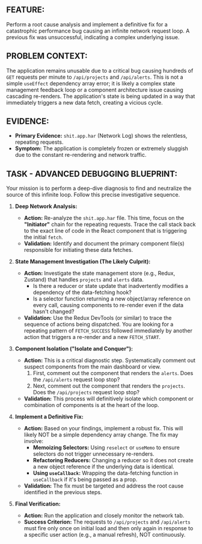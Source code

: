 ## FEATURE:
Perform a root cause analysis and implement a definitive fix for a catastrophic performance bug causing an infinite network request loop. A previous fix was unsuccessful, indicating a complex underlying issue.

## PROBLEM CONTEXT:
The application remains unusable due to a critical bug causing hundreds of `GET` requests per minute to `/api/projects` and `/api/alerts`. This is not a simple `useEffect` dependency array error; it is likely a complex state management feedback loop or a component architecture issue causing cascading re-renders. The application's state is being updated in a way that immediately triggers a new data fetch, creating a vicious cycle.

## EVIDENCE:
- **Primary Evidence:** `shit.app.har` (Network Log) shows the relentless, repeating requests.
- **Symptom:** The application is completely frozen or extremely sluggish due to the constant re-rendering and network traffic.

## TASK - ADVANCED DEBUGGING BLUEPRINT:
Your mission is to perform a deep-dive diagnosis to find and neutralize the source of this infinite loop. Follow this precise investigative sequence.

1.  **Deep Network Analysis:**
    * **Action:** Re-analyze the `shit.app.har` file. This time, focus on the **"Initiator"** chain for the repeating requests. Trace the call stack back to the exact line of code in the React component that is triggering the initial `fetch`.
    * **Validation:** Identify and document the primary component file(s) responsible for initiating these data fetches.

2.  **State Management Investigation (The Likely Culprit):**
    * **Action:** Investigate the state management store (e.g., Redux, Zustand) that handles `projects` and `alerts` data.
        * Is there a reducer or state update that inadvertently modifies a dependency of the data-fetching hook?
        * Is a selector function returning a new object/array reference on every call, causing components to re-render even if the data hasn't changed?
    * **Validation:** Use the Redux DevTools (or similar) to trace the sequence of actions being dispatched. You are looking for a repeating pattern of `FETCH_SUCCESS` followed immediately by another action that triggers a re-render and a new `FETCH_START`.

3.  **Component Isolation ("Isolate and Conquer"):**
    * **Action:** This is a critical diagnostic step. Systematically comment out suspect components from the main dashboard or view.
        1.  First, comment out the component that renders the `alerts`. Does the `/api/alerts` request loop stop?
        2.  Next, comment out the component that renders the `projects`. Does the `/api/projects` request loop stop?
    * **Validation:** This process will definitively isolate which component or combination of components is at the heart of the loop.

4.  **Implement a Definitive Fix:**
    * **Action:** Based on your findings, implement a robust fix. This will likely NOT be a simple dependency array change. The fix may involve:
        * **Memoizing Selectors:** Using `reselect` or `useMemo` to ensure selectors do not trigger unnecessary re-renders.
        * **Refactoring Reducers:** Changing a reducer so it does not create a new object reference if the underlying data is identical.
        * **Using `useCallback`:** Wrapping the data-fetching function in `useCallback` if it's being passed as a prop.
    * **Validation:** The fix must be targeted and address the root cause identified in the previous steps.

5.  **Final Verification:**
    * **Action:** Run the application and closely monitor the network tab.
    * **Success Criterion:** The requests to `/api/projects` and `/api/alerts` must fire only once on initial load and then only again in response to a specific user action (e.g., a manual refresh), NOT continuously.